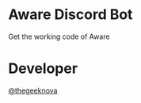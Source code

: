 # Aware Discord Bot

Get the working code of Aware 

# Developer

[@thegeeknova](https://discord.com/users/847770840266833961)

